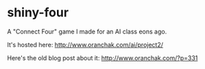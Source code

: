 # shiny-four
A "Connect Four" game I made for an AI class eons ago.

It's hosted here: http://www.oranchak.com/ai/project2/

Here's the old blog post about it:  http://www.oranchak.com/?p=331
